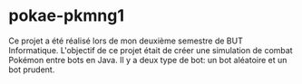 # pokae-pkmng1

Ce projet a été réalisé lors de mon deuxième semestre de BUT Informatique.
L'objectif de ce projet était de créer une simulation de combat Pokémon entre bots en Java.
Il y a deux type de bot: un bot aléatoire et un bot prudent.
